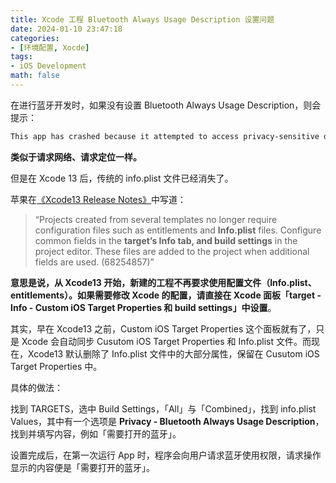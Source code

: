```yaml
---
title: Xcode 工程 Bluetooth Always Usage Description 设置问题
date: 2024-01-10 23:47:18
categories:
- [环境配置, Xocde]
tags:
- iOS Development
math: false
---
```


在进行蓝牙开发时，如果没有设置 Bluetooth Always Usage Description，则会提示：

```markdown
This app has crashed because it attempted to access privacy-sensitive data without a usage description. The app's Info.plist must contain an NSBluetoothAlwaysUsageDescription key with a string value explaining to the user how the app uses this data.
```

**类似于请求网络、请求定位一样。**

但是在 Xcode 13 后，传统的 info.plist 文件已经消失了。

苹果在[《Xcode13 Release Notes》](https://link.juejin.cn/?target=https%3A%2F%2Fdeveloper.apple.com%2Fdocumentation%2Fxcode-release-notes%2Fxcode-13-release-notes)中写道：

> “Projects created from several templates no longer require configuration files such as entitlements and **Info.plist** files. Configure common fields in the **target’s Info tab, and build settings** in the project editor. These files are added to the project when additional fields are used. (68254857)”

**意思是说，从 Xcode13 开始，新建的工程不再要求使用配置文件（Info.plist、entitlements）。如果需要修改 Xcode 的配置，请直接在 Xcode 面板「target - Info - Custom iOS Target Properties 和 build settings」中设置**。

其实，早在 Xcode13 之前，Custom iOS Target Properties 这个面板就有了，只是 Xcode 会自动同步 Cusutom iOS Target Properties 和 Info.plist 文件。而现在，Xcode13 默认删除了 Info.plist 文件中的大部分属性，保留在 Cusutom iOS Target Properties 中。

具体的做法：

找到 TARGETS，选中 Build Settings，「All」与「Combined」，找到 info.plist Values，其中有一个选项是 **Privacy - Bluetooth Always Usage Description**，找到并填写内容，例如「需要打开的蓝牙」。

设置完成后，在第一次运行 App 时，程序会向用户请求蓝牙使用权限，请求操作显示的内容便是「需要打开的蓝牙」。
